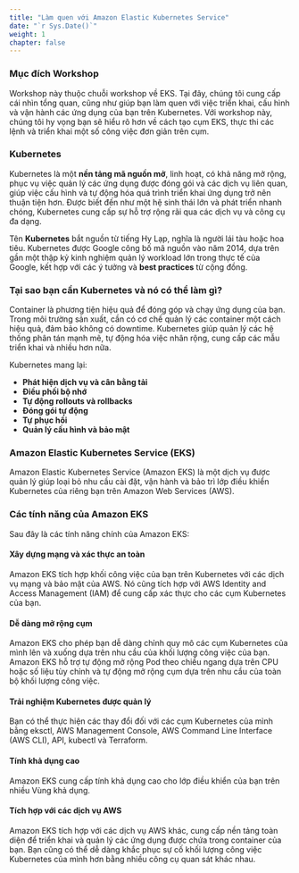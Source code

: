 ```yaml
---
title: "Làm quen với Amazon Elastic Kubernetes Service"
date: "`r Sys.Date()`"
weight: 1
chapter: false
---
```


### Mục đích Workshop
Workshop này thuộc chuỗi workshop về EKS. Tại đây, chúng tôi cung cấp cái nhìn tổng quan, cũng như giúp bạn làm quen với việc triển khai, cấu hình và vận hành các ứng dụng của bạn trên Kubernetes. Với workshop này, chúng tôi hy vọng bạn sẽ hiểu rõ hơn về cách tạo cụm EKS, thực thi các lệnh và triển khai một số công việc đơn giản trên cụm.

### Kubernetes
Kubernetes là một **nền tảng mã nguồn mở**, linh hoạt, có khả năng mở rộng, phục vụ việc quản lý các ứng dụng được đóng gói và các dịch vụ liên quan, giúp việc cấu hình và tự động hóa quá trình triển khai ứng dụng trở nên thuận tiện hơn. Được biết đến như một hệ sinh thái lớn và phát triển nhanh chóng, Kubernetes cung cấp sự hỗ trợ rộng rãi qua các dịch vụ và công cụ đa dạng.

Tên **Kubernetes** bắt nguồn từ tiếng Hy Lạp, nghĩa là người lái tàu hoặc hoa tiêu. Kubernetes được Google công bố mã nguồn vào năm 2014, dựa trên gần một thập kỷ kinh nghiệm quản lý workload lớn trong thực tế của Google, kết hợp với các ý tưởng và **best practices** từ cộng đồng.

### Tại sao bạn cần Kubernetes và nó có thể làm gì?

Container là phương tiện hiệu quả để đóng góp và chạy ứng dụng của bạn. Trong môi trường sản xuất, cần có cơ chế quản lý các container một cách hiệu quả, đảm bảo không có downtime. Kubernetes giúp quản lý các hệ thống phân tán mạnh mẽ, tự động hóa việc nhân rộng, cung cấp các mẫu triển khai và nhiều hơn nữa.

Kubernetes mang lại:

- **Phát hiện dịch vụ và cân bằng tải**
- **Điều phối bộ nhớ**
- **Tự động rollouts và rollbacks**
- **Đóng gói tự động**
- **Tự phục hồi**
- **Quản lý cấu hình và bảo mật**

### Amazon Elastic Kubernetes Service (EKS)
Amazon Elastic Kubernetes Service (Amazon EKS) là một dịch vụ được quản lý giúp loại bỏ nhu cầu cài đặt, vận hành và bảo trì lớp điều khiển Kubernetes của riêng bạn trên Amazon Web Services (AWS).

### Các tính năng của Amazon EKS
Sau đây là các tính năng chính của Amazon EKS:

#### Xây dựng mạng và xác thực an toàn
Amazon EKS tích hợp khối công việc của bạn trên Kubernetes với các dịch vụ mạng và bảo mật của AWS. Nó cũng tích hợp với AWS Identity and Access Management (IAM) để cung cấp xác thực cho các cụm Kubernetes của bạn.

#### Dễ dàng mở rộng cụm
Amazon EKS cho phép bạn dễ dàng chỉnh quy mô các cụm Kubernetes của mình lên và xuống dựa trên nhu cầu của khối lượng công việc của bạn. Amazon EKS hỗ trợ tự động mở rộng Pod theo chiều ngang dựa trên CPU hoặc số liệu tùy chỉnh và tự động mở rộng cụm dựa trên nhu cầu của toàn bộ khối lượng công việc.

#### Trải nghiệm Kubernetes được quản lý
Bạn có thể thực hiện các thay đổi đối với các cụm Kubernetes của mình bằng eksctl, AWS Management Console, AWS Command Line Interface (AWS CLI), API, kubectl và Terraform.

#### Tính khả dụng cao
Amazon EKS cung cấp tính khả dụng cao cho lớp điều khiển của bạn trên nhiều Vùng khả dụng.

#### Tích hợp với các dịch vụ AWS
Amazon EKS tích hợp với các dịch vụ AWS khác, cung cấp nền tảng toàn diện để triển khai và quản lý các ứng dụng được chứa trong container của bạn. Bạn cũng có thể dễ dàng khắc phục sự cố khối lượng công việc Kubernetes của mình hơn bằng nhiều công cụ quan sát khác nhau.